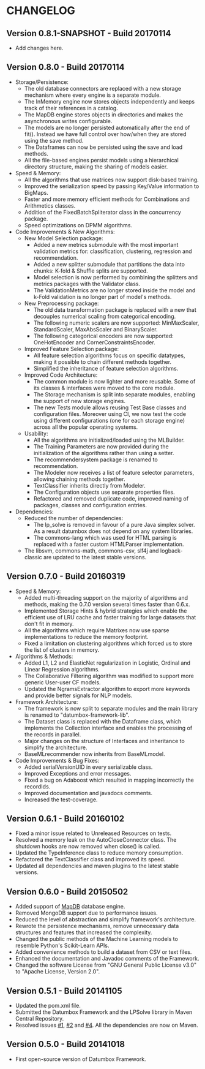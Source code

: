 CHANGELOG
=========

Version 0.8.1-SNAPSHOT - Build 20170114
---------------------------------------

- Add changes here.

Version 0.8.0 - Build 20170114
------------------------------

- Storage/Persistence:
    - The old database connectors are replaced with a new storage mechanism where every engine is a separate module.
    - The InMemory engine now stores objects independently and keeps track of their references in a catalog.
    - The MapDB engine stores objects in directories and makes the asynchronous writes configurable.
    - The models are no longer persisted automatically after the end of fit(). Instead we have full control over how/when they are stored using the save method.
    - The Dataframes can now be persisted using the save and load methods.
    - All the file-based engines persist models using a hierarchical directory structure, making the sharing of models easier.
- Speed & Memory:
    - All the algorithms that use matrices now support disk-based training.
    - Improved the serialization speed by passing Key/Value information to BigMaps.
    - Faster and more memory efficient methods for Combinations and Arithmetics classes.
    - Addition of the FixedBatchSpliterator class in the concurrency package.
    - Speed optimizations on DPMM algorithms.
- Code Improvements & New Algorithms:
    - New Model Selection package:
        - Added a new metrics submodule with the most important validation metrics for: classification, clustering, regression and recommendation.
        - Added a new splitter submodule that partitions the data into chunks: K-fold & Shuffle splits are supported.
        - Model selection is now performed by combining the splitters and metrics packages with the Validator class.
        - The ValidationMetrics are no longer stored inside the model and k-Fold validation is no longer part of model's methods.
    - New Preprocessing package:
        - The old data transformation package is replaced with a new that decouples numerical scaling from categorical encoding.
        - The following numeric scalers are now supported: MinMaxScaler, StandardScaler, MaxAbsScaler and BinaryScaler.
        - The following categorical encoders are now supported: OneHotEncoder and CornerConstraintsEncoder.
    - Improved Feature Selection package:
        - All feature selection algorithms focus on specific datatypes, making it possible to chain different methods together.
        - Simplified the inheritance of feature selection algorithms.
    - Improved Code Architecture:
        - The common module is now lighter and more reusable. Some of its classes & interfaces were moved to the core module.
        - The Storage mechanism is split into separate modules, enabling the support of new storage engines.
        - The new Tests module allows reusing Test Base classes and configuration files. Moreover using CI, we now test the code using different configurations (one for each storage engine) across all the popular operating systems.
    - Usability:
        - All the algorithms are initialized/loaded using the MLBuilder.
        - The Training Parameters are now provided during the initialization of the algorithms rather than using a setter.
        - The recommendersystem package is renamed to recommendation.
        - The Modeler now receives a list of feature selector parameters, allowing chaining methods together.
        - TextClassifier inherits directly from Modeler.
        - The Configuration objects use separate properties files.
        - Refactored and removed duplicate code, improved naming of packages, classes and configuration entries.
- Dependencies:
    - Reduced the number of dependencies:
        - The lp_solve is removed in favour of a pure Java simplex solver. As a result datumbox does not depend on any system libraries.
        - The commons-lang which was used for HTML parsing is replaced with a faster custom HTMLParser implementation.
    - The libsvm, commons-math, commons-csv, slf4j and logback-classic are updated to the latest stable versions.

Version 0.7.0 - Build 20160319
------------------------------

- Speed & Memory:
	- Added multi-threading support on the majority of algorithms and methods, making the 0.7.0 version several times faster than 0.6.x.
	- Implemented Storage Hints & hybrid strategies which enable the efficient use of LRU cache and faster training for large datasets that don't fit in memory.
	- All the algorithms which require Matrixes now use sparse implementations to reduce the memory footprint.
	- Fixed a limitation on clustering algorithms which forced us to store the list of clusters in memory.
- Algorithms & Methods:
	- Added L1, L2 and ElasticNet regularization in Logistic, Ordinal and Linear Regression algorithms.
	- The Collaborative Filtering algorithm was modified to support more generic User-user CF models.	
	- Updated the NgramsExtractor algorithm to export more keywords and provide better signals for NLP models.
- Framework Architecture: 
	- The framework is now split to separate modules and the main library is renamed to "datumbox-framework-lib".
	- The Dataset class is replaced with the Dataframe class, which implements the Collection interface and enables the processing of the records in parallel. 
	- Major changes on the structure of Interfaces and inheritance to simplify the architecture.
	- BaseMLrecommender now inherits from BaseMLmodel.
- Code Improvements & Bug Fixes:
	- Added serialVersionUID in every serializable class.
	- Improved Exceptions and error messages.
	- Fixed a bug on Adaboost which resulted in mapping incorrectly the recordIds.
	- Improved documentation and javadocs comments.
	- Increased the test-coverage.

Version 0.6.1 - Build 20160102
------------------------------

- Fixed a minor issue related to Unreleased Resources on tests.
- Resolved a memory leak on the AutoCloseConnector class. The shutdown hooks are now removed when close() is called.
- Updated the TypeInference class to reduce memory consumption.
- Refactored the TextClassifier class and improved its speed.
- Updated all dependencies and maven plugins to the latest stable versions.

Version 0.6.0 - Build 20150502
------------------------------

- Added support of [MapDB](http://www.mapdb.org/) database engine.
- Removed MongoDB support due to performance issues.
- Reduced the level of abstraction and simplify framework's architecture.
- Rewrote the persistence mechanisms, remove unnecessary data structures and features that increased the complexity.
- Changed the public methods of the Machine Learning models to resemble Python's Scikit-Learn APIs.
- Added convenience methods to build a dataset from CSV or text files.
- Enhanced the documentation and Javadoc comments of the Framework.
- Changed the software License from "GNU General Public License v3.0" to "Apache License, Version 2.0".

Version 0.5.1 - Build 20141105
------------------------------

- Updated the pom.xml file.
- Submitted the Datumbox Framework and the LPSolve library in Maven Central Repository.
- Resolved issues [#1](https://github.com/datumbox/datumbox-framework/issues/1), [#2](https://github.com/datumbox/datumbox-framework/issues/2) and [#4](https://github.com/datumbox/datumbox-framework/issues/4). All the dependencies are now on Maven.

Version 0.5.0 - Build 20141018
------------------------------

- First open-source version of Datumbox Framework.

